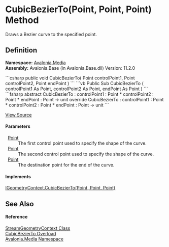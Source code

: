 # CubicBezierTo(Point, Point, Point) Method


Draws a Bezier curve to the specified point.



## Definition
**Namespace:** <a href="N_Avalonia_Media">Avalonia.Media</a>  
**Assembly:** Avalonia.Base (in Avalonia.Base.dll) Version: 11.2.0

<Tabs groupId="api-code-preview">
<TabItem value="csharp" label="C#">
```csharp
public void CubicBezierTo(
	Point controlPoint1,
	Point controlPoint2,
	Point endPoint
)
```
</TabItem>
<TabItem value="vb" label="VB">
```vb
Public Sub CubicBezierTo ( 
	controlPoint1 As Point,
	controlPoint2 As Point,
	endPoint As Point
)
```
</TabItem>
<TabItem value="fsharp" label="F#">
```fsharp
abstract CubicBezierTo : 
        controlPoint1 : Point * 
        controlPoint2 : Point * 
        endPoint : Point -> unit 
override CubicBezierTo : 
        controlPoint1 : Point * 
        controlPoint2 : Point * 
        endPoint : Point -> unit 
```
</TabItem>
</Tabs>



<a href="https://github.com/AvaloniaUI/Avalonia/tree/master/src/Avalonia.Base/Media/StreamGeometryContext.cs#L72" title="View the source code">View Source</a>



#### Parameters
<dl><dt>  <a href="T_Avalonia_Point">Point</a></dt><dd>The first control point used to specify the shape of the curve.</dd><dt>  <a href="T_Avalonia_Point">Point</a></dt><dd>The second control point used to specify the shape of the curve.</dd><dt>  <a href="T_Avalonia_Point">Point</a></dt><dd>The destination point for the end of the curve.</dd></dl>

#### Implements
<a href="M_Avalonia_Platform_IGeometryContext_CubicBezierTo">IGeometryContext.CubicBezierTo(Point, Point, Point)</a>  


## See Also


#### Reference
<a href="T_Avalonia_Media_StreamGeometryContext">StreamGeometryContext Class</a>  
<a href="Overload_Avalonia_Media_StreamGeometryContext_CubicBezierTo">CubicBezierTo Overload</a>  
<a href="N_Avalonia_Media">Avalonia.Media Namespace</a>  
